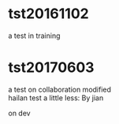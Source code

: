 # tst20161102
a test in training
# tst20170603
a test on collaboration modified	
hailan test
a little less: By jian


on dev
